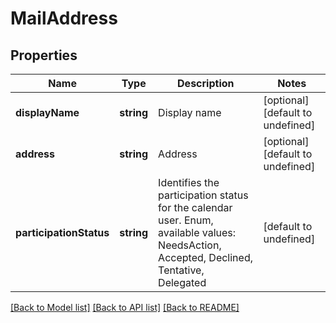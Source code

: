 
# MailAddress

## Properties
Name | Type | Description | Notes
------------ | ------------- | ------------- | -------------
**displayName** | **string** | Display name              | [optional] [default to undefined]
**address** | **string** | Address              | [optional] [default to undefined]
**participationStatus** | **string** | Identifies the participation status for the calendar user. Enum, available values: NeedsAction, Accepted, Declined, Tentative, Delegated | [default to undefined]



[[Back to Model list]](README.md#documentation-for-models) [[Back to API list]](README.md#documentation-for-api-endpoints) [[Back to README]](README.md)
